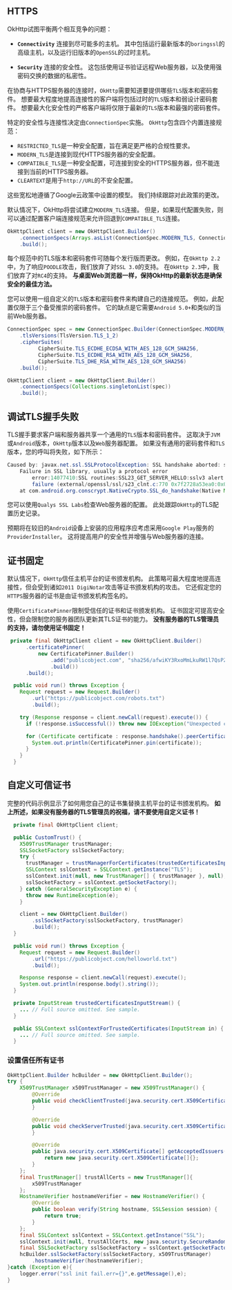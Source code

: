 HTTPS
----

OkHttp试图平衡两个相互竞争的问题：

* **`Connectivity`** 连接到尽可能多的主机。 其中包括运行最新版本的`boringssl`的高级主机，以及运行旧版本的`OpenSSL`的过时主机。

* **`Security`** 连接的安全性。 这包括使用证书验证远程Web服务器，以及使用强密码交换的数据的私密性。

在协商与HTTPS服务器的连接时，`OkHttp`需要知道要提供哪些`TLS`版本和密码套件。 想要最大程度地提高连接性的客户端将包括过时的`TLS`版本和弱设计密码套件。 想要最大化安全性的严格客户端将仅限于最新的`TLS`版本和最强的密码套件。

特定的安全性与连接性决定由`ConnectionSpec`实施。 `OkHttp`包含四个内置连接规范：

* `RESTRICTED_TLS`是一种安全配置，旨在满足更严格的合规性要求。
* `MODERN_TLS`是连接到现代HTTPS服务器的安全配置。
* `COMPATIBLE_TLS`是一种安全配置，可连接到安全的HTTPS服务器，但不能连接到当前的HTTPS服务器。
* `CLEARTEXT`是用于`http://URL`的不安全配置。

这些宽松地遵循了Google云政策中设置的模型。 我们持续跟踪对此政策的更改。

默认情况下，OkHttp将尝试建立`MODERN_TLS`连接。 但是，如果现代配置失败，则可以通过配置客户端连接规范来允许回退到`COMPATIBLE_TLS`连接。

```java
OkHttpClient client = new OkHttpClient.Builder()
    .connectionSpecs(Arrays.asList(ConnectionSpec.MODERN_TLS, ConnectionSpec.COMPATIBLE_TLS))
    .build();
```

每个规范中的TLS版本和密码套件可随每个发行版而更改。 例如，在`OkHttp 2.2`中，为了响应`POODLE`攻击，我们放弃了对`SSL 3.0`的支持。 在`OkHttp 2.3`中，我们放弃了对`RC4`的支持。 **与桌面Web浏览器一样，保持OkHttp的最新状态是确保安全的最佳方法。**

您可以使用一组自定义的`TLS`版本和密码套件来构建自己的连接规范。 例如，此配置仅限于三个备受推崇的密码套件。 它的缺点是它需要`Android 5.0+`和类似的当前Web服务器。

```java
ConnectionSpec spec = new ConnectionSpec.Builder(ConnectionSpec.MODERN_TLS)
    .tlsVersions(TlsVersion.TLS_1_2)
    .cipherSuites(
          CipherSuite.TLS_ECDHE_ECDSA_WITH_AES_128_GCM_SHA256,
          CipherSuite.TLS_ECDHE_RSA_WITH_AES_128_GCM_SHA256,
          CipherSuite.TLS_DHE_RSA_WITH_AES_128_GCM_SHA256)
    .build();

OkHttpClient client = new OkHttpClient.Builder()
    .connectionSpecs(Collections.singletonList(spec))
    .build();
```

## 调试TLS握手失败

TLS握手要求客户端和服务器共享一个通用的`TLS`版本和密码套件。 这取决于`JVM`或`Android`版本，`OkHttp`版本以及`Web`服务器配置。 如果没有通用的密码套件和`TLS`版本，您的呼叫将失败，如下所示：

```java
Caused by: javax.net.ssl.SSLProtocolException: SSL handshake aborted: ssl=0x7f2719a89e80:
    Failure in SSL library, usually a protocol error
        error:14077410:SSL routines:SSL23_GET_SERVER_HELLO:sslv3 alert handshake 
        failure (external/openssl/ssl/s23_clnt.c:770 0x7f2728a53ea0:0x00000000)
    at com.android.org.conscrypt.NativeCrypto.SSL_do_handshake(Native Method)
```

您可以使用`Qualys SSL Labs`检查Web服务器的配置。 此处跟踪`OkHttp`的TLS配置历史记录。

预期将在较旧的`Android`设备上安装的应用程序应考虑采用`Google Play`服务的`ProviderInstaller`。 这将提高用户的安全性并增强与Web服务器的连接。

## 证书固定

默认情况下，`OkHttp`信任主机平台的证书颁发机构。 此策略可最大程度地提高连接性，但会受到诸如`2011 DigiNotar`攻击等证书颁发机构的攻击。 它还假定您的`HTTPS`服务器的证书是由证书颁发机构签名的。

使用`CertificatePinner`限制受信任的证书和证书颁发机构。 证书固定可提高安全性，但会限制您的服务器团队更新其TLS证书的能力。 **没有服务器的TLS管理员的支持，请勿使用证书固定！**

```java
 private final OkHttpClient client = new OkHttpClient.Builder()
      .certificatePinner(
          new CertificatePinner.Builder()
              .add("publicobject.com", "sha256/afwiKY3RxoMmLkuRW1l7QsPZTJPwDS2pdDROQjXw8ig=")
              .build())
      .build();

  public void run() throws Exception {
    Request request = new Request.Builder()
        .url("https://publicobject.com/robots.txt")
        .build();

    try (Response response = client.newCall(request).execute()) {
      if (!response.isSuccessful()) throw new IOException("Unexpected code " + response);

      for (Certificate certificate : response.handshake().peerCertificates()) {
        System.out.println(CertificatePinner.pin(certificate));
      }
    }
  }
```

## 自定义可信证书

完整的代码示例显示了如何用您自己的证书集替换主机平台的证书颁发机构。 **如上所述，如果没有服务器的TLS管理员的祝福，请不要使用自定义证书！**

```java
  private final OkHttpClient client;

  public CustomTrust() {
    X509TrustManager trustManager;
    SSLSocketFactory sslSocketFactory;
    try {
      trustManager = trustManagerForCertificates(trustedCertificatesInputStream());
      SSLContext sslContext = SSLContext.getInstance("TLS");
      sslContext.init(null, new TrustManager[] { trustManager }, null);
      sslSocketFactory = sslContext.getSocketFactory();
    } catch (GeneralSecurityException e) {
      throw new RuntimeException(e);
    }

    client = new OkHttpClient.Builder()
        .sslSocketFactory(sslSocketFactory, trustManager)
        .build();
  }

  public void run() throws Exception {
    Request request = new Request.Builder()
        .url("https://publicobject.com/helloworld.txt")
        .build();

    Response response = client.newCall(request).execute();
    System.out.println(response.body().string());
  }

  private InputStream trustedCertificatesInputStream() {
    ... // Full source omitted. See sample.
  }

  public SSLContext sslContextForTrustedCertificates(InputStream in) {
    ... // Full source omitted. See sample.
  }
```

### 设置信任所有证书

```java
OkHttpClient.Builder hcBuilder = new OkHttpClient.Builder();
try {
    X509TrustManager x509TrustManager = new X509TrustManager() {
        @Override
        public void checkClientTrusted(java.security.cert.X509Certificate[] chain, String authType) throws CertificateException {
        }

        @Override
        public void checkServerTrusted(java.security.cert.X509Certificate[] chain, String authType) throws CertificateException {
        }

        @Override
        public java.security.cert.X509Certificate[] getAcceptedIssuers() {
            return new java.security.cert.X509Certificate[]{};
        }
    };
    final TrustManager[] trustAllCerts = new TrustManager[]{
        x509TrustManager
    };
    HostnameVerifier hostnameVerifier = new HostnameVerifier() {
        @Override
        public boolean verify(String hostname, SSLSession session) {
            return true;
        }
    };
    final SSLContext sslContext = SSLContext.getInstance("SSL");
    sslContext.init(null, trustAllCerts, new java.security.SecureRandom());
    final SSLSocketFactory sslSocketFactory = sslContext.getSocketFactory();
    hcBuilder.sslSocketFactory(sslSocketFactory, x509TrustManager)
        .hostnameVerifier(hostnameVerifier);
}catch (Exception e){
    logger.error("ssl init fail.err={}",e.getMessage(),e);
}
```

